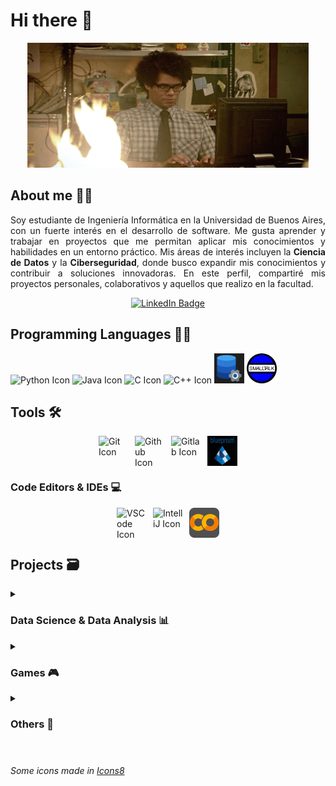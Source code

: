 # Hi there 👋

<p align="center">
  <img src = "https://github.com/SebaB29/SebaB29/blob/main/img/gifPerfil.gif" 
    alt = "gif pc en llamas" width="450px" height="200px">
</p>

## About me 🕵️‍♂

<p align="justify">
Soy estudiante de Ingeniería Informática en la Universidad de Buenos Aires, con un fuerte interés en el desarrollo de software. Me gusta aprender y trabajar en proyectos que me permitan aplicar mis conocimientos y habilidades en un entorno práctico.
Mis áreas de interés incluyen la <b>Ciencia de Datos</b> y la <b>Ciberseguridad</b>, donde busco expandir mis conocimientos y contribuir a soluciones innovadoras. En este perfil, compartiré mis proyectos personales, colaborativos y aquellos que realizo en la facultad.
</p>

<div align="center">
  <a href="https://www.linkedin.com/in/sbrizuela/">
    <img src="https://img.shields.io/badge/LinkedIn-darkblue?style=for-the-badge&logo=linkedin&logoColor=white" alt="LinkedIn Badge"/>
  </a>
</div>

## Programming Languages 👨‍💻
<div display="inline">
  <img src="https://skillicons.dev/icons?i=python" alt="Python Icon" width=48 height=48>
  <img src="https://skillicons.dev/icons?i=java" alt="Java Icon" width=48 height=48>
  <img src="https://skillicons.dev/icons?i=c" alt="C Icon" width=48 height=48>
  <img src="https://skillicons.dev/icons?i=cpp" alt="C++ Icon" width=48 height=48>
  <img src="https://github.com/SebaB29/SebaB29/blob/main/img/SQL_icon.png" alt="SQL Icon" width=48 height=48>
  <img src="https://github.com/SebaB29/SebaB29/blob/main/img/Smalltalk_icon.png" alt="Smalltalk Icon" width=48 height=48>
</div>

## Tools 🛠
<div style="display: flex; gap: 10px; justify-content: center; flex-wrap: wrap;">
  <img src="https://skillicons.dev/icons?i=git" alt="Git Icon" width=48 height=48>
  <img src="https://skillicons.dev/icons?i=github" alt="Github Icon" width=48 height=48>
  <img src="https://skillicons.dev/icons?i=gitlab" alt="Gitlab Icon" width=48 height=48>
  <img src="https://github.com/SebaB29/SebaB29/blob/main/img/BluePrism_icon.jpg" alt="Blue Prism Icon" width=48 height=48>
</div>

### Code Editors & IDEs 💻
<div style="display: flex; gap: 10px; justify-content: center; flex-wrap: wrap;">
  <img src="https://skillicons.dev/icons?i=vscode" alt="VSCode Icon" width=48 height=48>
  <img src="https://skillicons.dev/icons?i=idea" alt="IntelliJ Icon" width=48 height=48>
  <img src="https://github.com/SebaB29/SebaB29/blob/main/img/GoogleColab_icon.png" alt="Google Colab Icon" width=48 height=48>
</div>

## Projects 🗃
<details>
<summary><h3>Data Science & Data Analysis 📊</h3></summary>

  - [ReservasHoteles](https://github.com/SebaB29/ReservasHoteles)
  - [CriticasPeliculas](https://github.com/SebaB29/CriticasPeliculas)
  - [Titanic](https://github.com/SebaB29/Titanic)
  - [CursoDataAnalysis-IEEE](https://github.com/SebaB29/CursoDataAnalysis-IEEE)

</details>

<details>
<summary><h3>Games 🎮</h3></summary>

  - [Tetris](https://github.com/SebaB29/Tetris)
  - [Andypolis](https://github.com/SebaB29/Andypolis)
  - [Snake](https://github.com/SebaB29/Snake)
  - [TATETI](https://github.com/SebaB29/TATETI)
  - [Chase](https://github.com/SebaB29/Chase)
  - [Hangman](https://github.com/SebaB29/HangmanGame)

</details>

<details>
<summary><h3>Others 💼</h3></summary>

  - [AlgortimosYProgramación-I](https://github.com/SebaB29/Algoritmos_y_Programacion_I)
  - [AlgortimosYProgramación-III](https://github.com/SebaB29/Algoritmos_y_Programacion_III)
  - [SistemasOperativos](https://github.com/SebaB29/SistemasOperativos)
  - [TeoríaDeAlgoritmos](https://github.com/SebaB29/TeoriaDeAlgortimos)
  - [TPOrganizacionDelComputador](https://github.com/SebaB29/TP_OrganizacionDelComputador)
  - [CursoSQL-UI](https://github.com/SebaB29/CursoSQL-UI)

</details>

#
###### <span class="menciones"> Some icons made in </span> <a class="menciones" target="_blank" href="https://icons8.com">Icons8</a>

